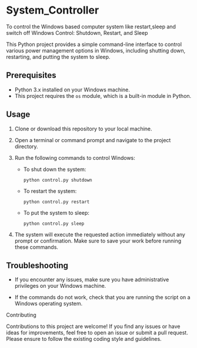 # System_Controller
To control the Windows based computer system like restart,sleep and switch off
 Windows Control: Shutdown, Restart, and Sleep

This Python project provides a simple command-line interface to control various power management options in Windows, including shutting down, restarting, and putting the system to sleep.


## Prerequisites

- Python 3.x installed on your Windows machine.
- This project requires the `os` module, which is a built-in module in Python.


## Usage

1. Clone or download this repository to your local machine.

2. Open a terminal or command prompt and navigate to the project directory.

3. Run the following commands to control Windows:

    - To shut down the system:
        ```
        python control.py shutdown
        ```

    - To restart the system:
        ```
        python control.py restart
        ```

    - To put the system to sleep:
        ```
        python control.py sleep
        ```

4. The system will execute the requested action immediately without any prompt or confirmation. Make sure to save your work before running these commands.



## Troubleshooting

- If you encounter any issues, make sure you have administrative privileges on your Windows machine.

- If the commands do not work, check that you are running the script on a Windows operating system.


Contributing

Contributions to this project are welcome! If you find any issues or have ideas for improvements, feel free to open an issue or submit a pull request. Please ensure to follow the existing coding style and guidelines.

